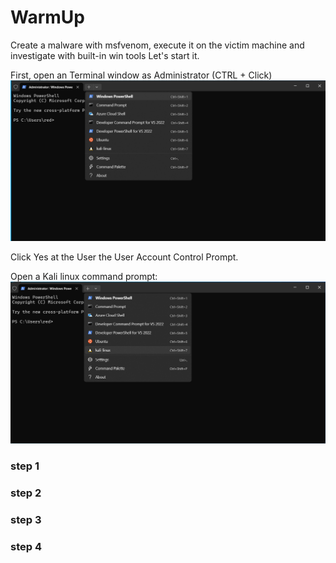 # WarmUp

Create a malware with msfvenom, execute it on the victim machine and investigate with built-in win tools
Let's start it.

First, open an Terminal window as Administrator (CTRL + Click)
![](attachments/warmup_01.png)

Click Yes at the User the User Account Control Prompt.

Open a Kali linux command prompt: 
![](attachments/warmup_02.png)

### step 1


### step 2


### step 3

### step 4
